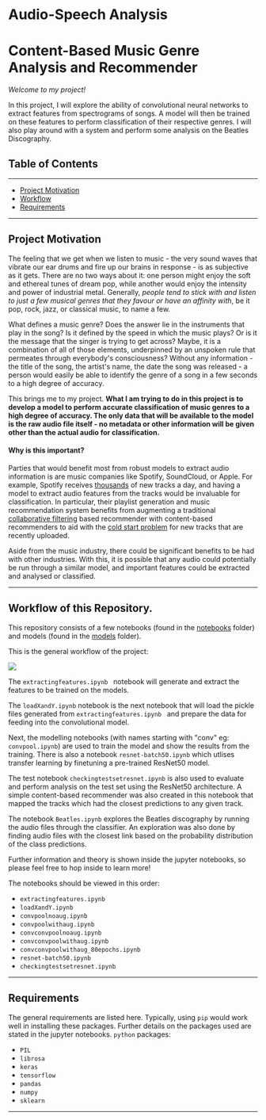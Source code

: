 # Audio-Speech Analysis
# Content-Based Music Genre Analysis and Recommender

_Welcome to my project!_

In this project, I will explore the ability of convolutional neural networks to extract features from spectrograms of songs. A model will then be trained on these features to perform classification of their respective genres. I will also play around with a system and perform some analysis on the Beatles Discography.

## Table of Contents
---

- [Project Motivation](#project-motivation)
- [Workflow](#workflow)
- [Requirements](#Requirements)
---

<a id='project-motivation'></a>
## Project Motivation

The feeling that we get when we listen to music - the very sound waves that vibrate our ear drums and fire up our brains in response - is as subjective as it gets. There are no two ways about it: one person might enjoy the soft and ethereal tunes of dream pop, while another would enjoy the intensity and power of industrial metal. Generally, _people tend to stick with and listen to just a few musical genres that they favour or have an affinity with_, be it pop, rock, jazz, or classical music, to name a few. 

What defines a music genre? Does the answer lie in the instruments that play in the song? Is it defined by the speed in which the music plays? Or is it the message that the singer is trying to get across? Maybe, it is a combination of all of those elements, underpinned by an unspoken rule that permeates through everybody's consciousness? Without any information - the title of the song, the artist's name, the date the song was released - a person would easily be able to identify the genre of a song in a few seconds to a high degree of accuracy.

This brings me to my project. __What I am trying to do in this project is to develop a model to perform accurate classification of music genres to a high degree of accuracy. The only data that will be available to the model is the raw audio file itself - no metadata or other information will be given other than the actual audio for classification.__

#### Why is this important?

Parties that would benefit most from robust models to extract audio information is are music companies like Spotify, SoundCloud, or Apple. For example, Spotify receives [thousands](https://expandedramblings.com/index.php/spotify-statistics/) of new tracks a day, and having a model to extract audio features from the tracks would be invaluable for classification. In particular, their playlist generation and music recommendation system benefits from augmenting a traditional [collaborative filtering](https://en.wikipedia.org/wiki/Collaborative_filtering) based recommender with content-based recommenders to aid with the [cold start problem](https://en.wikipedia.org/wiki/Cold_start) for new tracks that are recently uploaded. 

Aside from the music industry, there could be significant benefits to be had with other industries. With this, it is possible that any audio could potentially be run through a similar model, and important features could be extracted and analysed or classified.

---
<a id='workflow'></a>
## Workflow of this Repository.

This repository consists of a few notebooks (found in the [notebooks](/Notebooks) folder) and models (found in the [models](/Models) folder). 

This is the general workflow of the project:

![](/Images/notebookworkflow.jpg)

The ```extractingfeatures.ipynb ``` notebook will generate and extract the features to be trained on the models.

The ``` loadXandY.ipynb ``` notebook is the next notebook that will load the pickle files generated from  ```extractingfeatures.ipynb ``` and prepare the data for feeding into the convolutional model. 

Next, the modelling notebooks (with names starting with "conv"  eg: ```convpool.ipynb```) are used to train the model and show the results from the training. There is also a notebook ```resnet-batch50.ipynb``` which utlises transfer learning by finetuning a pre-trained ResNet50 model.

The test notebook ```checkingtestsetresnet.ipynb``` is also used to evaluate and perform analysis on the test set using the ResNet50 architecture. A simple content-based recommender was also created in this notebook that mapped the tracks which had the closest predictions to any given track.

The notebook ```Beatles.ipynb``` explores the Beatles discography by running the audio files through the classifier. An exploration was also done by finding audio files with the closest link based on the probability distribution of the class predictions.

Further information and theory is shown inside the jupyter notebooks, so please feel free to hop inside to learn more!

The notebooks should be viewed in this order:

* ```extractingfeatures.ipynb```
* ```loadXandY.ipynb```
* ```convpoolnoaug.ipynb```
* ```convpoolwithaug.ipynb```
* ```convconvpoolnoaug.ipynb```
* ```convconvpoolwithaug.ipynb```
* ```convconvpoolwithaug_80epochs.ipynb```
* ```resnet-batch50.ipynb```
* ```checkingtestsetresnet.ipynb```

---

<a id='Requirements'></a>
## Requirements

The general requirements are listed here. Typically, using ```pip``` would work well in installing these packages. Further details on the packages used are stated in the jupyter notebooks.
```python``` packages:
* ```PIL```
* ```librosa```
* ```keras```
* ```tensorflow```
* ```pandas```
* ```numpy```
* ```sklearn```

---












